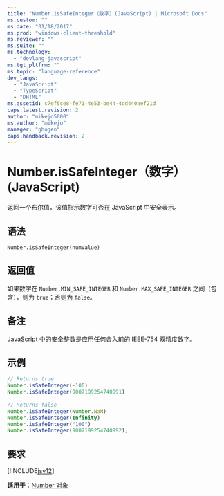 ```yaml
---
title: "Number.isSafeInteger（数字）(JavaScript) | Microsoft Docs"
ms.custom: ""
ms.date: "01/18/2017"
ms.prod: "windows-client-threshold"
ms.reviewer: ""
ms.suite: ""
ms.technology: 
  - "devlang-javascript"
ms.tgt_pltfrm: ""
ms.topic: "language-reference"
dev_langs: 
  - "JavaScript"
  - "TypeScript"
  - "DHTML"
ms.assetid: c7ef6ce8-fe71-4e53-be44-4dd440aef21d
caps.latest.revision: 2
author: "mikejo5000"
ms.author: "mikejo"
manager: "ghogen"
caps.handback.revision: 2
---
```

# Number.isSafeInteger（数字）(JavaScript)
返回一个布尔值，该值指示数字可否在 JavaScript 中安全表示。  
  
## 语法  
  
```  
Number.isSafeInteger(numValue)   
```  
  
## 返回值  
 如果数字在 `Number.MIN_SAFE_INTEGER` 和 `Number.MAX_SAFE_INTEGER` 之间（包含），则为 `true`；否则为 `false`。  
  
## 备注  
 JavaScript 中的安全整数是应用任何舍入前的 IEEE\-754 双精度数字。  
  
## 示例  
  
```javascript  
// Returns true  
Number.isSafeInteger(-100)  
Number.isSafeInteger(9007199254740991)  
  
// Returns false  
Number.isSafeInteger(Number.NaN)  
Number.isSafeInteger(Infinity)  
Number.isSafeInteger("100")  
Number.isSafeInteger(9007199254740992);  
```  
  
## 要求  
 [!INCLUDE[jsv12](../../javascript/reference/includes/jsv12-md.md)]  
  
 **适用于**：[Number 对象](../../javascript/reference/number-object-javascript.md)